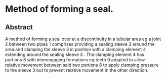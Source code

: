 # Method of forming a seal.

## Abstract
A method of forming a seal over at a discontinuity in a tubular area eg a joint 2 between two pipes 1 comprises providing a sealing sleeve 3 around the area and clamping the sleeve 3 in position with a clamping element 4 extending around the sealing sleeve 3 . The clamping element 4 has portions 8 with interengaging formations eg teeth 9 adapted to allow relative movement between said two portions 8 to apply clamping pressure to the sleeve 3 but to prevent relative movement in the other direction.